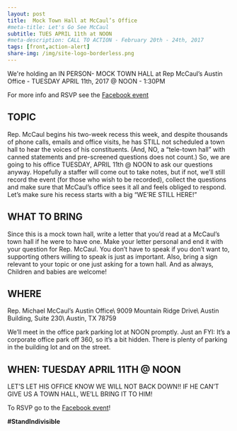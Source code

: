 ```yaml
---
layout: post
title:  Mock Town Hall at McCaul’s Office
#meta-title: Let's Go See McCaul
subtitle: TUES APRIL 11th at NOON
#meta-description: CALL TO ACTION - February 20th - 24th, 2017
tags: [front,action-alert]
share-img: /img/site-logo-borderless.png
---
```

We're holding an IN PERSON- MOCK TOWN HALL at Rep McCaul’s Austin Office - TUESDAY APRIL 11th, 2017 @ NOON - 1:30PM

For more info and RSVP see the [Facebook event](https://www.facebook.com/events/1434772543497184/)

## TOPIC

Rep. McCaul begins his two-week recess this week, and despite thousands of phone calls, emails and office visits, he has STILL not scheduled a town hall to hear the voices of his constituents. (And, NO, a “tele-town hall” with canned statements and pre-screened questions does not count.) So, we are going to his office TUESDAY, APRIL 11th @ NOON to ask our questions anyway. Hopefully a staffer will come out to take notes, but if not, we’ll still record the event (for those who wish to be recorded), collect the questions and make sure that McCaul’s office sees it all and feels obliged to respond. Let’s make sure his recess starts with a big “WE’RE STILL HERE!”

## WHAT TO BRING

Since this is a mock town hall, write a letter that you’d read at a McCaul’s town hall if he were to have one. Make your letter personal and end it with your question for Rep. McCaul. You don’t have to speak if you don’t want to, supporting others willing to speak is just as important. Also, bring a sign relevant to your topic or one just asking for a town hall. And as always, Children and babies are welcome!

## WHERE

Rep. Michael McCaul’s Austin Office\\
9009 Mountain Ridge Drive\\
Austin Building, Suite 230\\
Austin, TX 78759

We’ll meet in the office park parking lot at NOON promptly. Just an FYI: It’s a corporate office park off 360, so it’s a bit hidden. There is plenty of parking in the building lot and on the street.

## WHEN: TUESDAY APRIL 11TH @ NOON

LET’S LET HIS OFFICE KNOW WE WILL NOT BACK DOWN!! IF HE CAN’T GIVE US A TOWN HALL, WE’LL BRING IT TO HIM!

To RSVP go to the [Facebook event](https://www.facebook.com/events/1434772543497184/)!

**#StandIndivisible**
